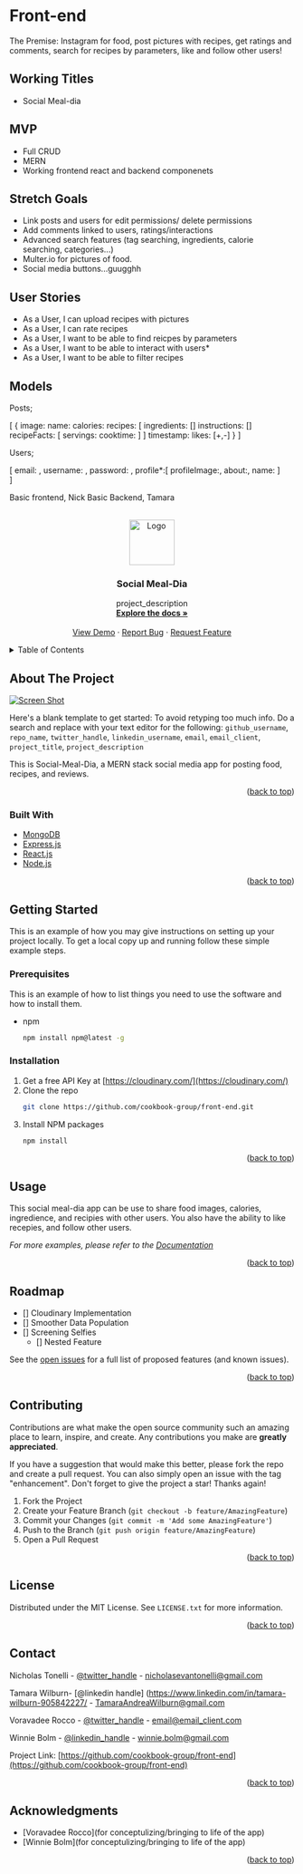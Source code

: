 # Front-end
The Premise: Instagram for food, post pictures with recipes, get ratings and comments, search for recipes by parameters, like and follow other users!

## Working Titles

* Social Meal-dia


## MVP 

* Full CRUD
* MERN
* Working frontend react and backend componenets

## Stretch Goals


* Link posts and users for edit permissions/ delete permissions
* Add comments linked to users, ratings/interactions
* Advanced search features (tag searching, ingredients, calorie searching, categories...)
* Multer.io for pictures of food.
* Social media buttons...guugghh

## User Stories

* As a User, I can upload recipes with pictures
* As a User, I can rate recipes
* As a User, I want to be able to find reicpes by parameters
* As a User, I want to be able to interact with users*
* As a User, I want to be able to filter recipes

## Models

Posts;

[
    {
        image:
        name:
        calories:
        recipes: [
         ingredients: []
         instructions: []
         recipeFacts: [
            servings:
            cooktime:
         ]
                 ]
        timestamp:
        likes: [+,-]
    }
]

Users;

[
    email: ,
    username: ,
    password: ,
    profile*:[
      profileImage:,
      about:,
      name:
    ]    
]

Basic frontend, Nick
Basic Backend, Tamara

<div id="top"></div>
<!--
*** Thanks for checking out the Best-README-Template. If you have a suggestion
*** that would make this better, please fork the repo and create a pull request
*** or simply open an issue with the tag "enhancement".
*** Don't forget to give the project a star!
*** Thanks again! Now go create something AMAZING! :D
-->



<!-- PROJECT SHIELDS -->
<!--
*** I'm using markdown "reference style" links for readability.
*** Reference links are enclosed in brackets [ ] instead of parentheses ( ).
*** See the bottom of this document for the declaration of the reference variables
*** for contributors-url, forks-url, etc. This is an optional, concise syntax you may use.
*** https://www.markdownguide.org/basic-syntax/#reference-style-links
-->




<!-- PROJECT LOGO -->
<br />
<div align="center">
  <a href="https://github.com/cookbook-group/front-end">
    <img src="https://res.cloudinary.com/dsruc2myl/image/upload/v1645483491/Project_3/zjjjr772beeecwbond4u.webp" alt="Logo" width="80" height="80">
  </a>

<h3 align="center">Social Meal-Dia</h3>

  <p align="center">
    project_description
    <br />
    <a href="https://github.com/Cookbook-Group/front-end"><strong>Explore the docs »</strong></a>
    <br />
    <br />
    <a href="https://github.com/cookbook-group/front-end">View Demo</a>
    ·
    <a href="https://github.com/cookbook-group/front-end/issues">Report Bug</a>
    ·
    <a href="https://github.com/cookbook-group/front-end/issues">Request Feature</a>
  </p>
</div>



<!-- TABLE OF CONTENTS -->
<details>
  <summary>Table of Contents</summary>
  <ol>
    <li>
      <a href="#about-the-project">About The Project</a>
      <ul>
        <li><a href="#built-with">Built With</a></li>
      </ul>
    </li>
    <li>
      <a href="#getting-started">Getting Started</a>
      <ul>
        <li><a href="#prerequisites">Prerequisites</a></li>
        <li><a href="#installation">Installation</a></li>
      </ul>
    </li>
    <li><a href="#usage">Usage</a></li>
    <li><a href="#roadmap">Roadmap</a></li>
    <li><a href="#contributing">Contributing</a></li>
    <li><a href="#license">License</a></li>
    <li><a href="#contact">Contact</a></li>
    <li><a href="#acknowledgments">Acknowledgments</a></li>
  </ol>
</details>



<!-- ABOUT THE PROJECT -->
## About The Project

[![Screen Shot][product-screenshot]](https://res.cloudinary.com/dsruc2myl/image/upload/c_scale,w_993/v1645480813/Project_3/q2ezmpgdbacfz95sr4ch.png)

Here's a blank template to get started: To avoid retyping too much info. Do a search and replace with your text editor for the following: `github_username`, `repo_name`, `twitter_handle`, `linkedin_username`, `email`, `email_client`, `project_title`, `project_description`

This is Social-Meal-Dia, a MERN stack social media app for posting food, recipes, and reviews.

<p align="right">(<a href="#top">back to top</a>)</p>



### Built With

* [MongoDB](https://www.mongodb.com/)
* [Express.js](https://expressjs.com/)
* [React.js](https://reactjs.org/)
* [Node.js](https://nodejs.org/)

<p align="right">(<a href="#top">back to top</a>)</p>



<!-- GETTING STARTED -->
## Getting Started

This is an example of how you may give instructions on setting up your project locally.
To get a local copy up and running follow these simple example steps.

### Prerequisites

This is an example of how to list things you need to use the software and how to install them.
* npm
  ```sh
  npm install npm@latest -g
  ```

### Installation

1. Get a free API Key at [https://cloudinary.com/](https://cloudinary.com/)
2. Clone the repo
   ```sh
   git clone https://github.com/cookbook-group/front-end.git
   ```
3. Install NPM packages
   ```sh
   npm install
   ```

<p align="right">(<a href="#top">back to top</a>)</p>



<!-- USAGE EXAMPLES -->
## Usage

This social meal-dia app can be use to share food images, calories, ingredience, and recipies with other users.  You also have the ability to like recepies, and follow other users.

_For more examples, please refer to the [Documentation](https://example.com)_

<p align="right">(<a href="#top">back to top</a>)</p>



<!-- ROADMAP -->
## Roadmap

- [] Cloudinary Implementation
- [] Smoother Data Population
- [] Screening Selfies
    - [] Nested Feature

See the [open issues](https://github.com/cookbook-group/front-end/issues) for a full list of proposed features (and known issues).

<p align="right">(<a href="#top">back to top</a>)</p>



<!-- CONTRIBUTING -->
## Contributing

Contributions are what make the open source community such an amazing place to learn, inspire, and create. Any contributions you make are **greatly appreciated**.

If you have a suggestion that would make this better, please fork the repo and create a pull request. You can also simply open an issue with the tag "enhancement".
Don't forget to give the project a star! Thanks again!

1. Fork the Project
2. Create your Feature Branch (`git checkout -b feature/AmazingFeature`)
3. Commit your Changes (`git commit -m 'Add some AmazingFeature'`)
4. Push to the Branch (`git push origin feature/AmazingFeature`)
5. Open a Pull Request

<p align="right">(<a href="#top">back to top</a>)</p>



<!-- LICENSE -->
## License

Distributed under the MIT License. See `LICENSE.txt` for more information.

<p align="right">(<a href="#top">back to top</a>)</p>



<!-- CONTACT -->
## Contact

Nicholas Tonelli - [@twitter_handle](https://twitter.com/twitter_handle) - nicholasevantonelli@gmail.com

Tamara Wilburn- [@linkedin handle] (https://www.linkedin.com/in/tamara-wilburn-905842227/ - TamaraAndreaWilburn@gmail.com

Voravadee Rocco - [@twitter_handle](https://twitter.com/twitter_handle) - email@email_client.com

Winnie Bolm  - [@linkedin_handle](https://www.linkedin.com/in/winniebolm/) - winnie.bolm@gmail.com

Project Link: [https://github.com/cookbook-group/front-end](https://github.com/cookbook-group/front-end)

<p align="right">(<a href="#top">back to top</a>)</p>



<!-- ACKNOWLEDGMENTS -->
## Acknowledgments

* [Voravadee Rocco](for conceptulizing/bringing to life of the app)
* [Winnie Bolm](for conceptulizing/bringing to life of the app)


<p align="right">(<a href="#top">back to top</a>)</p>



<!-- MARKDOWN LINKS & IMAGES -->
<!-- https://www.markdownguide.org/basic-syntax/#reference-style-links -->
[contributors-shield]: https://img.shields.io/github/contributors/github_username/repo_name.svg?style=for-the-badge
[contributors-url]: https://github.com/cookbook-group/front-end/graphs/contributors
[forks-shield]: https://img.shields.io/github/forks/github_username/repo_name.svg?style=for-the-badge
[forks-url]: https://github.com/cookbook-group/front-end/network/members
[stars-shield]: https://img.shields.io/github/stars/github_username/repo_name.svg?style=for-the-badge
[stars-url]: https://github.com/cookbook-group/front-end/stargazers
[issues-shield]: https://img.shields.io/github/issues/github_username/repo_name.svg?style=for-the-badge
[issues-url]: https://github.com/cookbook-group/front-end/issues
[license-shield]: https://img.shields.io/github/license/github_username/repo_name.svg?style=for-the-badge
[license-url]: https://github.com/cookbook-group/front-end/blob/master/LICENSE.txt
[linkedin-shield]: https://img.shields.io/badge/-LinkedIn-black.svg?style=for-the-badge&logo=linkedin&colorB=555
[linkedin-url]: https://linkedin.com/in/linkedin_username
[product-screenshot]: image/screenshot.png
